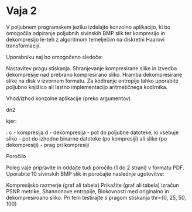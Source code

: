 # Vaja 2

V poljubnem programskem jeziku izdelajte konzolno aplikacijo, ki bo omogočila odpiranje poljubnih sivinskih BMP slik ter kompresijo in dekompresijo le-teh z algoritmom temelječim na diskretni Haarovi transformaciji.

 

Uporabniku naj bo omogočeno sledeče:

Nastavitev pragu stiskanja.
Shranjevanje kompresirane slike in izvedba dekompresije nad prebrano kompresirano sliko.
Hramba dekompresirane slike na disk v izvornem formatu.
Za kodiranje entropije lahko uporabite poljubno knjižico ali lastno implementacijo aritmetičnega kodirnika.

 

Vhod/izhod konzolne aplikacije (preko argumentov)

dn2 <vhodna datoteka> <opcija> <izhodna datoteka> <thr>

kjer:

<opcija>:
c - kompresija
d - dekompresija
<vhodna datoteka> - pot do poljubne datoteke, ki vsebuje sliko
<izhodna datoteka> - pot do izhodne binarne datoteke (po kompresiji) ali slike (po dekompresiji)
<thr> - prag pri kompresiji
  


Poročilo

Poleg vaje pripravite in oddajte tudi poročilo (1 do 2 strani) v formatu PDF. Uporabite 10 sivinskih BMP slik in poročajte naslednje ugotovitve:

Kompresijsko razmerje (graf ali tabela)
Prikažite (graf ali tabela) izračun PSNR metrike, Shannonove entropije, Blokovnosti med originalno in dekompresiroano sliko. Pri tem testirajte s pragom stiskanja thr={0, 25, 50, 100}